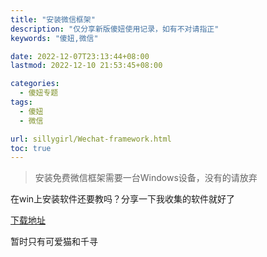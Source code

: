 ```yaml
---
title: "安装微信框架"
description: "仅分享新版傻妞使用记录，如有不对请指正"
keywords: "傻妞,微信"

date: 2022-12-07T23:13:44+08:00
lastmod: 2022-12-10 21:53:45+08:00

categories:
  - 傻妞专题
tags:
  - 傻妞
  - 微信

url: sillygirl/Wechat-framework.html
toc: true
---
```


> 安装免费微信框架需要一台Windows设备，没有的请放弃

在win上安装软件还要教吗？分享一下我收集的软件就好了

[下载地址](https://cloud.dswang.ga/OneDrive/win/%E5%BE%AE%E4%BF%A1%E6%A1%86%E6%9E%B6)

暂时只有可爱猫和千寻